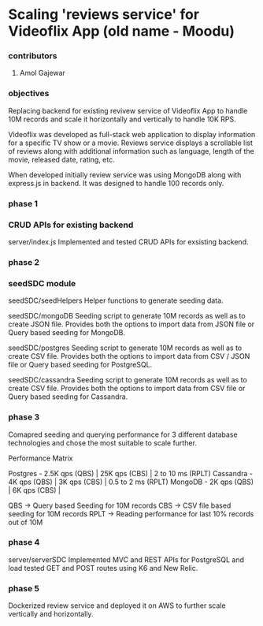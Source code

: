 # Scaling 'reviews service' for Videoflix App (old name - Moodu)

### contributors
1. Amol Gajewar

### objectives
Replacing backend for existing revivew service of Videoflix App to handle 10M records and scale it horizontally and vertically to handle 10K RPS.

Videoflix was developed as full-stack web application to display information for a specific TV show or a movie. Reviews service displays a scrollable list of reviews along with additional information such as language, length of the movie, released date, rating, etc.

When developed initially review service was using MongoDB along with express.js in backend. It was designed to handle 100 records only.


### phase 1
### CRUD APIs for existing backend
server/index.js
Implemented and tested CRUD APIs for exsisting backend.

### phase 2
### seedSDC module
seedSDC/seedHelpers
Helper functions to generate seeding data.

seedSDC/mongoDB
Seeding script to generate 10M records as well as to create JSON file. Provides both the options to import data from JSON file or Query based seeding for MongoDB.

seedSDC/postgres
Seeding script to generate 10M records as well as to create CSV file. Provides both the options to import data from CSV / JSON file or Query based seeding for PostgreSQL.

seedSDC/cassandra
Seeding script to generate 10M records as well as to create CSV file. Provides both the options to import data from CSV file or Query based seeding for Cassandra.

### phase 3
Comapred seeding and querying performance for 3 different database technologies and chose the most suitable to scale further.


Performance Matrix

Postgres - 2.5K qps (QBS) | 25K qps (CBS) | 2 to 10 ms (RPLT)
Cassandra - 4K qps (QBS) | 3K qps (CBS) | 0.5 to 2 ms (RPLT)
MongoDB - 2K qps (QBS) | 6K qps (CBS) |

QBS -> Query based Seeding for 10M records
CBS -> CSV file based seeding for 10M records
RPLT -> Reading performance for last 10% records out of 10M

### phase 4
server/serverSDC
Implemented MVC and REST APIs for PostgreSQL and load tested GET and POST routes using K6 and New Relic.

### phase 5
Dockerized review service and deployed it on AWS to further scale vertically and horizontally.